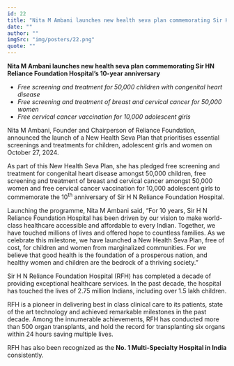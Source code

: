```yaml
---
id: 22
title: "Nita M Ambani launches new health seva plan commemorating Sir HN Reliance Foundation Hospital’s 10-year anniversary"
date: ""
author: ""
imgSrc: "img/posters/22.png"
quote: ""
---
```


**Nita M Ambani launches new health seva plan**
**commemorating Sir HN Reliance Foundation Hospital’s 10-year anniversary**

- _Free screening and treatment for 50,000 children with congenital heart disease_
- _Free screening and treatment of breast and cervical cancer for 50,000 women_
- _Free cervical cancer vaccination for 10,000 adolescent girls_

Nita M Ambani, Founder and Chairperson of Reliance Foundation, announced the launch of a New Health Seva Plan that prioritises essential screenings and treatments for children, adolescent girls and women on October 27, 2024.

As part of this New Health Seva Plan, she has pledged free screening and treatment for congenital heart disease amongst 50,000 children, free screening and treatment of breast and cervical cancer amongst 50,000 women and free cervical cancer vaccination for 10,000 adolescent girls to commemorate the 10<sup>th</sup> anniversary of Sir H N Reliance Foundation Hospital.

Launching the programme, Nita M Ambani said, “For 10 years, Sir H N Reliance Foundation Hospital has been driven by our vision to make world-class healthcare accessible and affordable to every Indian. Together, we have touched millions of lives and offered hope to countless families. As we celebrate this milestone, we have launched a New Health Seva Plan, free of cost, for children and women from marginalized communities. For we believe that good health is the foundation of a prosperous nation, and healthy women and children are the bedrock of a thriving society.”

Sir H N Reliance Foundation Hospital (RFH) has completed a decade of providing exceptional healthcare services. In the past decade, the hospital has touched the lives of 2.75 million Indians, including over 1.5 lakh children.

RFH is a pioneer in delivering best in class clinical care to its patients, state of the art technology and achieved remarkable milestones in the past decade. Among the innumerable achievements, RFH has conducted more than 500 organ transplants, and hold the record for transplanting six organs within 24 hours saving multiple lives.

RFH has also been recognized as the **No. 1 Multi-Specialty Hospital in India** consistently.
